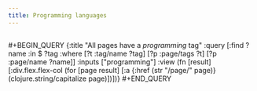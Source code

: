 ```yaml
---
title: Programming languages
---
```


##
#+BEGIN_QUERY
{:title "All pages have a *programming* tag"
 :query [:find ?name
         :in $ ?tag
         :where
         [?t :tag/name ?tag]
         [?p :page/tags ?t]
         [?p :page/name ?name]]
 :inputs ["programming"]
 :view (fn [result]
         [:div.flex.flex-col
          (for [page result]
            [:a {:href (str "/page/" page)} (clojure.string/capitalize page)])])}
#+END_QUERY
